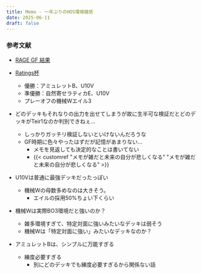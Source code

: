 ```yaml
---
title: Memo - 一年ぶりのHOS環境雑感
date: 2025-06-11
draft: false
---
```

### 参考文献
- [RAGE GF 結果](https://svlabo.jp/blog-entry-884.html)
- [Ratings杯](https://svlabo.jp/blog-entry-893.html)
	- 優勝：アミュレットB、U10V
	- 準優勝：自然寄せラティカE、U10V
	- プレーオフの機械Wエイル3

- どのデッキもそれなりの出力を出せてしまうが故に生半可な検証だとどのデッキがTeir1なのか判別できねぇ…
	- しっかりガッチリ検証しないといけないんだろうな
	- GF時期に色々やったはずだが記憶があまりない…
		- メモを見返しても決定的なことは書いてない
		- {{< customref "メモが雑だと未来の自分が悲しくなる" "メモが雑だと未来の自分が悲しくなる" >}}

- U10Vは普通に最強デッキだったっぽい
	- 機械Wの母数多めなのは大きそう。
		- エイルの採用50%ちょい下くらい
- 機械Wは実際BO3環境だと強いのか？
	- 雑多環境すぎて、特定対面に強いみたいなデッキは弱そう
	- 機械Wは「特定対面に強い」みたいなデッキなのか？
- アミュレットBは、シンプルに万能すぎる
	- 練度必要すぎる
		- 別にどのデッキでも練度必要すぎるから関係ない話